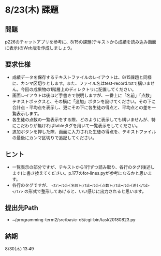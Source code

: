# 8/23(木) 課題

## 問題

p226のチャットアプリを参考に、8/15の課題(テキストから成績を読み込み画面に表示)のWeb版を作成しましょう。

## 要求仕様

* 成績データを保存するテキストファイルのレイアウトは、8/15課題と同様に、カンマ区切りとします。また、ファイル名はtest-record.txtで構いません。今回の成果物の1階層上のディレクトリに配置してください。
* 画面レイアウトは後ほど手書きで説明しますが、一番上に「名前」「点数」テキストボックスと、その横に「追加」ボタンを設けてください。その下に合計点・平均点を表示し、更にその下に各生徒の得点と、平均点との差を一覧表示します。
* 各生徒の点数の一覧表示をする際、どのように表示しても構いませんが、特にこだわりが無ければtableタグを用いて一覧表示をしてください。
* 追加ボタンを押した際、画面に入力された生徒の得点を、テキストファイルの最後にカンマ区切りで追記してください。

## ヒント

* 一覧表示の部分ですが、テキストから1行ずつ読み取り、各行のタグ(後述します)に書き換えてください。p.177のfor-lines.pyが参考になるかと思います。
* 各行のタグですが、 `<tr><td>(名前)</td><td>(点数)</td><td>(差)</td></tr>` の形式で整形してあげると、いい感じに出力されると思います。

## 提出先Path

* ~/programming-term2/src/basic-c5/cgi-bin/task20180823.py

## 納期

8/30(木) 13:49
